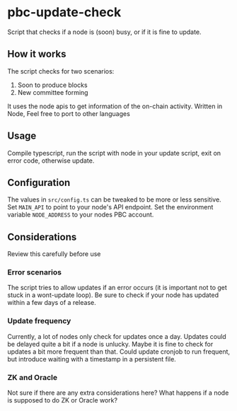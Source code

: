 # pbc-update-check

Script that checks if a node is (soon) busy, or if it is fine to update.

## How it works

The script checks for two scenarios:

1.  Soon to produce blocks
2.  New committee forming

It uses the node apis to get information of the on-chain activity. Written in Node, Feel free to port to other languages

## Usage

Compile typescript, run the script with node in your update script, exit on error code, otherwise update.

## Configuration

The values in `src/config.ts` can be tweaked to be more or less sensitive. Set `MAIN_API` to point to your node's API endpoint. Set the environment variable `NODE_ADDRESS` to your nodes PBC account.

## Considerations

Review this carefully before use

### Error scenarios

The script tries to allow updates if an error occurs (it is important not to get stuck in a wont-update loop). Be sure to check if your node has updated within a few days of a release.

### Update frequency

Currently, a lot of nodes only check for updates once a day. Updates could be delayed quite a bit if a node is unlucky. Maybe it is fine to check for updates a bit more frequent than that. Could update cronjob to run frequent, but introduce waiting with a timestamp in a persistent file.

### ZK and Oracle

Not sure if there are any extra considerations here? What happens if a node is supposed to do ZK or Oracle work?
